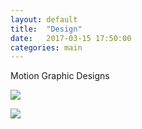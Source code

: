 ```yaml
---
layout: default
title:  "Design"
date:   2017-03-15 17:50:00
categories: main
---
```


Motion Graphic Designs
<p>
<img src="katekight.com/Images/ForHIllaryScreenShot.png"> 
</p>

<p>
<img src="katekight.com/images/EmojisScreenshot.png">
</p>

